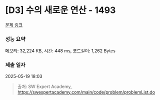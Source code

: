 # [D3] 수의 새로운 연산 - 1493 

[문제 링크](https://swexpertacademy.com/main/code/problem/problemDetail.do?contestProbId=AV2b-QGqADMBBASw) 

### 성능 요약

메모리: 32,224 KB, 시간: 448 ms, 코드길이: 1,262 Bytes

### 제출 일자

2025-05-19 18:03



> 출처: SW Expert Academy, https://swexpertacademy.com/main/code/problem/problemList.do